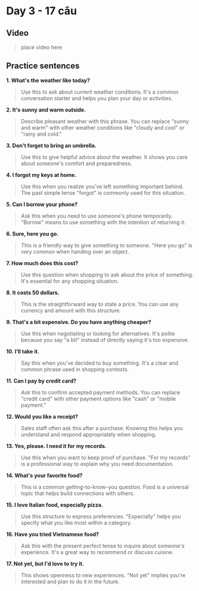 # Day 3 - 17 câu

## Video
> place video here

## Practice sentences

**1. What's the weather like today?**
> Use this to ask about current weather conditions. It's a common conversation starter and helps you plan your day or activities.

**2. It's sunny and warm outside.**
> Describe pleasant weather with this phrase. You can replace "sunny and warm" with other weather conditions like "cloudy and cool" or "rainy and cold."

**3. Don't forget to bring an umbrella.**
> Use this to give helpful advice about the weather. It shows you care about someone's comfort and preparedness.

**4. I forgot my keys at home.**
> Use this when you realize you've left something important behind. The past simple tense "forgot" is commonly used for this situation.

**5. Can I borrow your phone?**
> Ask this when you need to use someone's phone temporarily. "Borrow" means to use something with the intention of returning it.

**6. Sure, here you go.**
> This is a friendly way to give something to someone. "Here you go" is very common when handing over an object.

**7. How much does this cost?**
> Use this question when shopping to ask about the price of something. It's essential for any shopping situation.

**8. It costs 50 dollars.**
> This is the straightforward way to state a price. You can use any currency and amount with this structure.

**9. That's a bit expensive. Do you have anything cheaper?**
> Use this when negotiating or looking for alternatives. It's polite because you say "a bit" instead of directly saying it's too expensive.

**10. I'll take it.**
> Say this when you've decided to buy something. It's a clear and common phrase used in shopping contexts.

**11. Can I pay by credit card?**
> Ask this to confirm accepted payment methods. You can replace "credit card" with other payment options like "cash" or "mobile payment."

**12. Would you like a receipt?**
> Sales staff often ask this after a purchase. Knowing this helps you understand and respond appropriately when shopping.

**13. Yes, please. I need it for my records.**
> Use this when you want to keep proof of purchase. "For my records" is a professional way to explain why you need documentation.

**14. What's your favorite food?**
> This is a common getting-to-know-you question. Food is a universal topic that helps build connections with others.

**15. I love Italian food, especially pizza.**
> Use this structure to express preferences. "Especially" helps you specify what you like most within a category.

**16. Have you tried Vietnamese food?**
> Ask this with the present perfect tense to inquire about someone's experience. It's a great way to recommend or discuss cuisine.

**17. Not yet, but I'd love to try it.**
> This shows openness to new experiences. "Not yet" implies you're interested and plan to do it in the future.

